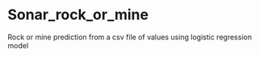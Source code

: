 # Sonar_rock_or_mine
Rock or mine prediction from a csv file of values using logistic regression model
